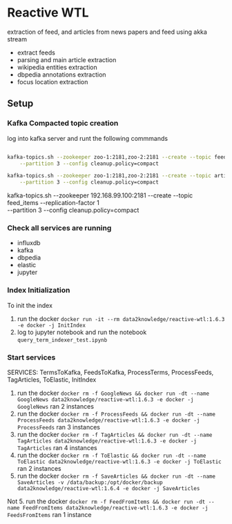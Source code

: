 # Reactive WTL

extraction of feed, and articles from news papers and feed using akka stream

- extract feeds
- parsing and main article extraction
- wikipedia entities extraction
- dbpedia annotations extraction
- focus location extraction

## Setup

### Kafka Compacted topic creation

log into kafka server and runt the following commmands

```bash

kafka-topics.sh --zookeeper zoo-1:2181,zoo-2:2181 --create --topic feed_items --replication-factor 2 \
    --partition 3 --config cleanup.policy=compact

kafka-topics.sh --zookeeper zoo-1:2181,zoo-2:2181 --create --topic articles --replication-factor 2 \
    --partition 3 --config cleanup.policy=compact

```

kafka-topics.sh --zookeeper 192.168.99.100:2181 --create --topic feed_items --replication-factor 1 \
    --partition 3 --config cleanup.policy=compact

### Check all services are running

- influxdb
- kafka
- dbpedia
- elastic
- jupyter

### Index Initialization
To init the index

1. run the docker `docker run -it --rm data2knowledge/reactive-wtl:1.6.3 -e docker -j InitIndex`
2. log to jupyter notebook and run the notebook `query_term_indexer_test.ipynb`

### Start services

SERVICES: TermsToKafka, FeedsToKafka, ProcessTerms, ProcessFeeds, TagArticles, ToElastic, InitIndex

1. run the docker `docker rm -f GoogleNews && docker run -dt --name GoogleNews data2knowledge/reactive-wtl:1.6.3 -e docker -j GoogleNews` ran 2 instances
2. run the docker `docker rm -f ProcessFeeds && docker run -dt --name ProcessFeeds data2knowledge/reactive-wtl:1.6.3 -e docker -j ProcessFeeds` ran 3 instances
3. run the docker `docker rm -f TagArticles && docker run -dt --name TagArticles data2knowledge/reactive-wtl:1.6.3 -e docker -j TagArticles` ran 4 instances
4. run the docker `docker rm -f ToElastic && docker run -dt --name ToElastic data2knowledge/reactive-wtl:1.6.3 -e docker -j ToElastic` ran 2 instances
5. run the docker `docker rm -f SaveArticles && docker run -dt --name SaveArticles -v /data/backup:/opt/docker/backup data2knowledge/reactive-wtl:1.6.4 -e docker -j SaveArticles`

Not
5. run the docker `docker rm -f FeedFromItems && docker run -dt --name FeedFromItems data2knowledge/reactive-wtl:1.6.3 -e docker -j FeedsFromItems` ran 1 instance
